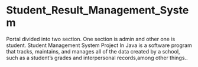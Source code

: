 # Student_Result_Management_System
Portal divided into two section. One section is admin and other one is student.
Student Management System Project In Java is a software program that tracks, maintains, and manages all of the data created
by a school, such as a student’s grades and interpersonal records,among other things..
